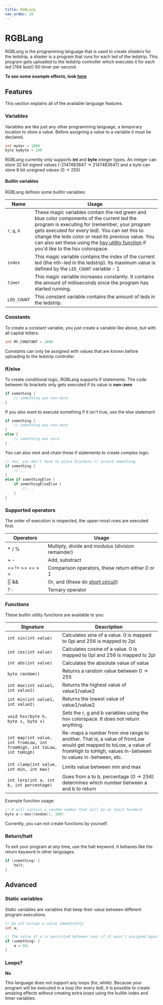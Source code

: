 ```yaml
---
title: RGBLang
nav_order: 10
---
```


# RGBLang

RGBLang is the programming language that is used to create _shaders_ for the ledstrip, a shader is a program that runs for each led of the ledstrip.
This program gets uploaded to the ledstrip controller which executes it for each led (784 leds!) 60 timer per second.

**To see some example effects, look [here](https://pollencode.github.io/rgb-navigation/)**

## Features

This section explains all of the available language features.

### Variables

Variables are like just any other programming language, a temporary location to store a value. Before assigning a value to a variable it must be declared.

```c
int myVar = 1000
byte myByte = 200
```

RGBLang currently only supports **int** and **byte** integer types. An integer can store 32 bit signed values (-2147483647 -> 2147483647) and a byte can store 8 bit unsigned values (0 -> 255)

#### Builtin variables

RGBLang defines some builtin variables:

| Name          | Usage                                                                                                                                                                                                                                                                                                                                            |
| ------------- | ------------------------------------------------------------------------------------------------------------------------------------------------------------------------------------------------------------------------------------------------------------------------------------------------------------------------------------------------ |
| `r`, `g`, `b` | These magic variables contain the red green and blue color components of the current led the program is executing for (remember, your program gets executed for every led). You can set this to change the leds color or read its previous value. You can also set these using the [hsv utility function]() if you'd like to the hsv colorspace. |
| `index`       | This magic variable contains the index of the current led (the nth-led in the ledstrip). Its maximum value is defined by the `LED_COUNT` variable - 1                                                                                                                                                                                            |
| `timer`       | This magic variable increases constantly. It contains the amount of milliseconds since the program has started running.                                                                                                                                                                                                                          |
| `LED_COUNT`   | This constant variable contains the amount of leds in the ledstrip.                                                                                                                                                                                                                                                                              |

### Constants

To create a constant variable, you just create a variable like above, but with all capital letters:

```c
int MY_CONSTANT = 1000
```

Constants can only be assigned with values that are known before uploading to the ledstrip controller.

### If/else

To create conditional logic, RGBLang supports if statements. The code between its brackets only gets executed if its value is **non-zero**

```c
if something {
    // something was non-zero
}
```

If you also want to execute something if it isn't true, use the else statement

```c
if something {
    // something was non-zero
}
else {
    // something was zero
}
```

You can also nest and chain these if statements to create complex logic.

```c
// Yes, you don't have to place brackets () around something
if something {
    // ...
}
else if somethingElse {
    if somethingElseElse {
        // ...
    }
}
```

### Supported operators

The order of execution is respected, the upper-most rows are executed first.

| Operators       | Usage                                                                                      |
| --------------- | ------------------------------------------------------------------------------------------ |
| \* / %          | Multiply, divide and modulus (division remainder)                                          |
| + -             | Add, substract                                                                             |
| == != >= <= > < | Comparison operators, these return either 0 or 1                                           |
| \|\| &&         | Or, and (these do [short circuit](https://en.wikipedia.org/wiki/Short-circuit_evaluation)) |
| ? :             | Ternary operator                                                                           |

### Functions

These builtin utility functions are available to you:

| Signature                                                              | Description                                                                                                                                                                    |
| ---------------------------------------------------------------------- | ------------------------------------------------------------------------------------------------------------------------------------------------------------------------------ |
| `int sin(int value)`                                                   | Calculates sine of a value. 0 is mapped to 0pi and 256 is mapped to 2pi                                                                                                        |
| `int cos(int value)`                                                   | Calculates cosine of a value. 0 is mapped to 0pi and 256 is mapped to 2pi                                                                                                      |
| `int abs(int value)`                                                   | Calculates the absolute value of value                                                                                                                                         |
| `byte random()`                                                        | Returns a random value between 0 -> 255                                                                                                                                        |
| `int max(int value1, int value2)`                                      | Returns the highest value of value1/value2                                                                                                                                     |
| `int min(int value1, int value2)`                                      | Returns the lowest value of value1/value2                                                                                                                                      |
| `void hsv(byte h, byte s, byte v)`                                     | Sets the r, g and b variables using the hsv colorspace. It does not return anything.                                                                                           |
| `int map(int value, int fromLow, int fromHigh, int toLow, int toHigh)` | Re-maps a number from one range to another. That is, a value of fromLow would get mapped to toLow, a value of fromHigh to toHigh, values in-between to values in-between, etc. |
| `int clamp(int value, int min, int max)`                               | Limits value between min and max                                                                                                                                               |
| `int lerp(int a, int b, int percentage)`                               | Goes from a to b, percentage (0 -> 256) determines which number between a and b to return                                                                                      |

Example function usage:

```c
// A will contain a random number that will be at least hunderd
byte a = max(random(), 100)
```

Currently, you can not create functions by yourself.

### Return/halt

To exit your program at any time, use the halt keyword. It behaves like the return keyword in other languages.

```c
if (something) {
    halt;
}
```

## Advanced

### Static variables

Static variables are variables that keep their value between different program executions.

```c
// Do not assign a value immediately
int a;

// The value of a is persisted between runs if it wasn't assigned again
if (something) {
    a = 50;
}
```

### Loops?

**No**

This language does not support any loops (for, while). Because your program will be executed in a loop (for every led), it is possible to create amazing effects without creating extra loops using the builtin index and timer variables.
